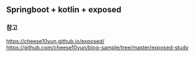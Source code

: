 ## Springboot + kotlin + exposed


### 참고
https://cheese10yun.github.io/exposed/
https://github.com/cheese10yun/blog-sample/tree/master/exposed-study